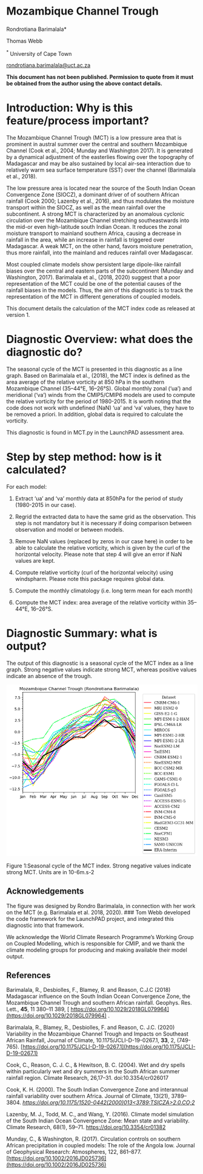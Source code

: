 # Mozambique Channel Trough
Rondrotiana Barimalala<sup>**</sup>***

Thomas Webb

<sup>*</sup> University of Cape Town
 
rondrotiana.barimalala@uct.ac.za 

**This document has not been published. Permission to quote from it must be obtained from the author using the above contact details.**


# Introduction: Why is this feature/process important?
The Mozambique Channel Trough (MCT) is a low pressure area that is prominent in austral summer over the central and southern Mozambique Channel (Cook et al., 2004; Munday and Washington 2017). It is generated by a dynamical adjustment of the easterlies flowing over the topography of Madagascar and may be also sustained by local air-sea interaction due to relatively warm sea surface temperature (SST) over the channel (Barimalala et al., 2018). 

The low pressure area is located near the source of the South Indian Ocean Convergence Zone (SIOCZ), a dominant driver of of southern African rainfall (Cook 2000; Lazenby et al., 2016), and thus modulates the moisture transport within the SIOCZ, as well as the mean rainfall over the subcontinent. A strong MCT is characterized by an anomalous cyclonic circulation over the Mozambique Channel stretching southeastwards into the mid-or even high-latitude south Indian Ocean. It reduces the zonal moisture transport to mainland southern Africa, causing a decrease in rainfall in the area, while an increase in rainfall is triggered over Madagascar. A weak MCT, on the other hand, favors moisture penetration, thus more rainfall, into the mainland and reduces rainfall over Madagascar. 

Most coupled climate models show persistent large dipole-like rainfall biases over the central and eastern parts of the subcontinent (Munday and Washington, 2017). Barimalala et al., (2018, 2020) suggest that a poor representation of the MCT could be one of the potential causes of the rainfall biases in the models. Thus, the aim of this diagnostic is to track the representation of the MCT in different generations of coupled models.

This document details the calculation of the MCT index code as released at version 1.

# Diagnostic Overview: what does the diagnostic do?
The seasonal cycle of the MCT is presented in this diagnostic as a line graph. Based on Barimalala et al., (2018), the MCT index is defined as the area average of the relative vorticity at 850 hPa in the southern Mozambique Channel (35–44°E, 16–26°S). Global monthly zonal (‘ua’) and meridional (‘va’) winds from the CMIP5/CMIP6 models are used to compute the relative vorticity for the period of 1980-2015. It is worth noting that the code does not work with undefined (NaN) ‘ua’ and ‘va’ values, they have to be removed a priori. In addition, global data is required to calculate the vorticity.

This diagnostic is found in MCT.py in the LaunchPAD assessment area.

# Step by step method: how is it calculated?
For each model:

1. Extract ‘ua’ and ‘va’ monthly data at 850hPa for the period of study (1980-2015 in our case). 

2. Regrid the extracted data to have the same grid as the observation. This step is not mandatory but it is necessary if doing comparison between observation and model or between models.

3. Remove NaN values (replaced by zeros in our case here) in order to be able to calculate the relative vorticity, which is given by the curl of the horizontal velocity. Please note that step 4 will give an error if NaN values are kept. 

4. Compute relative vorticity (curl of the horizontal velocity) using windspharm. Please note this package requires global data.

5. Compute the monthly climatology (i.e. long term mean for each month)

6. Compute the MCT index: area average of the relative vorticity within 35–44°E, 16–26°S.

# Diagnostic Summary: what is output?
The output of this diagnostic is a seasonal cycle of the MCT index as a line graph. Strong negative values indicate strong MCT, whereas positive values indicate an absence of  the trough.

![](https://github.com/Priority-on-African-Diagnostics/LaunchPAD/blob/master/DIAGNOSTICS/Mozambique%20Channel%20Trough/plots/MCT_plot__MCT_plot.png)

Figure 1:Seasonal cycle of the MCT index. Strong negative values indicate strong MCT. Units are in 10-6m.s-2


## Acknowledgements
The figure was designed by Rondro Barimalala, in connection with her work on the MCT (e.g. Barimalala et al. 2018, 2020). ### Tom Webb developed the code framework for the LaunchPAD project, and integrated this diagnostic into that framework.

We acknowledge the World Climate Research Programme’s Working Group on Coupled Modelling, which is responsible for CMIP, and we thank the climate modeling groups for producing and making available their model output.

## References
Barimalala, R., Desbiolles, F., Blamey, R. and Reason, C.J.C (2018) Madagascar influence on the South Indian Ocean Convergence Zone, the Mozambique Channel Trough and southern African rainfall. Geophys. Res. Lett., **45**, 11 380–11 389, [ https://doi.org/10.1029/2018GL079964](https://doi.org/10.1029/2018GL079964) .

Barimalala, R., Blamey, R., Desbiolles, F. and Reason, C. J.C. (2020) Variability in the Mozambique Channel Trough and Impacts on Southeast African Rainfall, Journal of Climate, 10.1175/JCLI-D-19-0267.1, **33**, 2, (749-765).  [https://doi.org/10.1175/JCLI-D-19-0267.1](https://doi.org/10.1175/JCLI-D-19-0267.1) 

Cook, C., Reason, C. J. C., & Hewitson, B. C. (2004). Wet and dry spells within particularly wet and dry summers in the South African summer rainfall region. Climate Research, 26,17–31. doi:10.3354/cr026017

Cook, K. H. (2000). The South Indian Convergence Zone and interannual rainfall variability over southern Africa. Journal of Climate, 13(21), 3789–3804. _[https://doi.org/10.1175/1520-0442(2000)013<3789:TSICZA>2.0.CO;2](https://doi.org/10.1175/1520-0442(2000)013%3C3789:TSICZA%3E2.0.CO;2)_

Lazenby, M. J., Todd, M. C., and  Wang, Y. (2016). Climate model simulation of the South Indian Ocean Convergence Zone: Mean state and variability. Climate Research, 68(1), 59–71.  https://doi.org/10.3354/cr01382

Munday, C., & Washington, R. (2017). Circulation controls on southern African precipitation in coupled models: The role of the Angola low. Journal of Geophysical Research: Atmospheres, 122, 861–877.  [https://doi.org/10.1002/2016JD025736](https://doi.org/10.1002/2016JD025736) 
